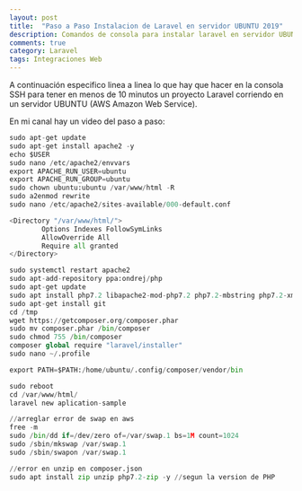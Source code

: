 ```yaml
---
layout: post
title:  "Paso a Paso Instalacion de Laravel en servidor UBUNTU 2019"
description: Comandos de consola para instalar laravel en servidor UBUNTU
comments: true
category: Laravel
tags: Integraciones Web
---
```


A continuación especifico linea a linea lo que hay que hacer en la consola SSH para tener en menos de 10 minutos un proyecto Laravel corriendo en un servidor UBUNTU (AWS Amazon Web Service).

En mi canal hay un video del paso a paso: 

```python
sudo apt-get update
sudo apt-get install apache2 -y
echo $USER 
sudo nano /etc/apache2/envvars
export APACHE_RUN_USER=ubuntu
export APACHE_RUN_GROUP=ubuntu
sudo chown ubuntu:ubuntu /var/www/html -R
sudo a2enmod rewrite
sudo nano /etc/apache2/sites-available/000-default.conf

<Directory "/var/www/html/">
        Options Indexes FollowSymLinks
        AllowOverride All
        Require all granted
</Directory>

sudo systemctl restart apache2
sudo apt-add-repository ppa:ondrej/php
sudo apt-get update
sudo apt install php7.2 libapache2-mod-php7.2 php7.2-mbstring php7.2-xmlrpc php7.2-soap php7.2-gd php7.2-xml php7.2-cli php7.2-zip -y
sudo apt-get install git
cd /tmp
wget https://getcomposer.org/composer.phar
sudo mv composer.phar /bin/composer
sudo chmod 755 /bin/composer
composer global require "laravel/installer"
sudo nano ~/.profile

export PATH=$PATH:/home/ubuntu/.config/composer/vendor/bin

sudo reboot
cd /var/www/html/
laravel new aplication-sample

//arreglar error de swap en aws
free -m
sudo /bin/dd if=/dev/zero of=/var/swap.1 bs=1M count=1024
sudo /sbin/mkswap /var/swap.1
sudo /sbin/swapon /var/swap.1

//error en unzip en composer.json
sudo apt install zip unzip php7.2-zip -y //segun la version de PHP

```
